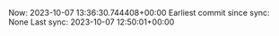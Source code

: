 Now: 2023-10-07 13:36:30.744408+00:00 Earliest commit since sync: None Last sync: 2023-10-07 12:50:01+00:00

